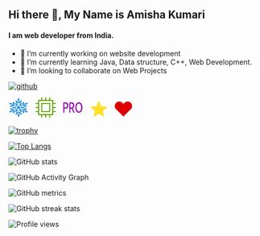 ## Hi there 👋, My Name is Amisha Kumari
#### I am web developer from India.

- 🔭 I’m currently working on website development 
- 🌱 I’m currently learning Java, Data structure, C++, Web Development.
- 👯 I’m looking to collaborate on Web Projects 


[<img src='https://cdn.jsdelivr.net/npm/simple-icons@3.0.1/icons/github.svg' alt='github' height='40'>](https://github.com/Amisha-kumari0204)  

<a href='https://archiveprogram.github.com/'><img src='https://raw.githubusercontent.com/acervenky/animated-github-badges/master/assets/acbadge.gif' width='40' height='40'></a> <a href='https://docs.github.com/en/developers'><img src='https://raw.githubusercontent.com/acervenky/animated-github-badges/master/assets/devbadge.gif' width='40' height='40'></a> <a href='https://github.com/pricing'><img src='https://raw.githubusercontent.com/acervenky/animated-github-badges/master/assets/pro.gif' width='40' height='40'></a> <a href='https://stars.github.com/'><img src='https://raw.githubusercontent.com/acervenky/animated-github-badges/master/assets/starbadge.gif' width='35' height='35'></a> <a href='https://docs.github.com/en/github/supporting-the-open-source-community-with-github-sponsors'><img src='https://raw.githubusercontent.com/acervenky/animated-github-badges/master/assets/sponsorbadge.gif' width='35' height='35'></a> 

[![trophy](https://github-profile-trophy.vercel.app/?username=Amisha-kumari0204)](https://github.com/ryo-ma/github-profile-trophy)

[![Top Langs](https://github-readme-stats.vercel.app/api/top-langs/?username=Amisha-kumari0204)](https://github.com/Amisha-kumari0204/github-readme-stats)

![GitHub stats](https://github-readme-stats.vercel.app/api?username=Amisha-kumari0204&show_icons=true)  

![GitHub Activity Graph](https://activity-graph.herokuapp.com/graph?username=Amisha-kumari0204)  

![GitHub metrics](https://metrics.lecoq.io/Amisha-kumari0204)  

![GitHub streak stats](https://github-readme-streak-stats.herokuapp.com/?user=Amisha-kumari0204)  

![Profile views](https://gpvc.arturio.dev/Amisha-kumari0204)  
